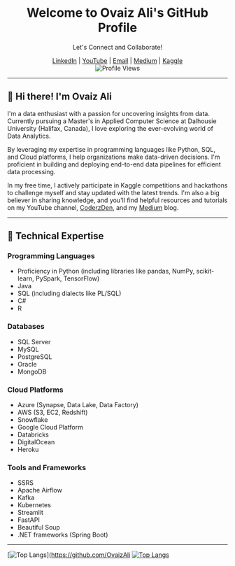 <div align="center">
  <h1>Welcome to Ovaiz Ali's GitHub Profile</h1>
  <p>Let's Connect and Collaborate!</p>
  <a href="https://www.linkedin.com/in/ovaiz-ali/">LinkedIn</a> |
  <a href="https://bit.ly/CoderzDen">YouTube</a> |
  <a href="mailto:ovaizali123@gmail.com">Email</a> |
  <a href="https://medium.com/@ovaizali">Medium</a> |
  <a href="https://www.kaggle.com/ovaizali">Kaggle</a>
  <br>
  <img src="https://komarev.com/ghpvc/?username=OvaizAli&style=flat-square" alt="Profile Views">
</div>

---

## 👋 Hi there! I'm Ovaiz Ali

I'm a data enthusiast with a passion for uncovering insights from data. Currently pursuing a Master's in Applied Computer Science at Dalhousie University (Halifax, Canada), I love exploring the ever-evolving world of Data Analytics.

By leveraging my expertise in programming languages like Python, SQL, and Cloud platforms, I help organizations make data-driven decisions. I'm proficient in building and deploying end-to-end data pipelines for efficient data processing.

In my free time, I actively participate in Kaggle competitions and hackathons to challenge myself and stay updated with the latest trends. I'm also a big believer in sharing knowledge, and you'll find helpful resources and tutorials on my YouTube channel, [CoderzDen](https://www.youtube.com/watch?v=T50pEqF66Wc), and my [Medium](https://medium.com/@ovaizali) blog.

---

## 💼 Technical Expertise

### Programming Languages
- Proficiency in Python (including libraries like pandas, NumPy, scikit-learn, PySpark, TensorFlow)
- Java
- SQL (including dialects like PL/SQL)
- C#
- R

### Databases
- SQL Server
- MySQL
- PostgreSQL
- Oracle
- MongoDB

### Cloud Platforms
- Azure (Synapse, Data Lake, Data Factory)
- AWS (S3, EC2, Redshift)
- Snowflake
- Google Cloud Platform
- Databricks
- DigitalOcean
- Heroku

### Tools and Frameworks
- SSRS
- Apache Airflow
- Kafka
- Kubernetes
- Streamlit
- FastAPI
- Beautiful Soup
- .NET frameworks (Spring Boot)

---

[![Top Langs](https://github-readme-stats.vercel.app/api?username=OvaizAli&theme=algolia&show_icons=true)](https://github.com/OvaizAli [![Top Langs](https://github-readme-stats-git-masterrstaa-rickstaa.vercel.app/api/top-langs/?username=OvaizAli&theme=algolia)](https://github.com/OvaizAli/github-readme-stats)



